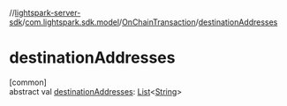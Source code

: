 //[lightspark-server-sdk](../../../index.md)/[com.lightspark.sdk.model](../index.md)/[OnChainTransaction](index.md)/[destinationAddresses](destination-addresses.md)

# destinationAddresses

[common]\
abstract val [destinationAddresses](destination-addresses.md): [List](https://kotlinlang.org/api/latest/jvm/stdlib/kotlin.collections/-list/index.html)&lt;[String](https://kotlinlang.org/api/latest/jvm/stdlib/kotlin/-string/index.html)&gt;
